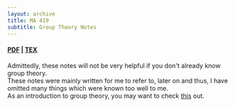 ```yaml
---
layout: archive
title: MA 419
subtitle: Group Theory Notes
---
```


#### [PDF](/math/ma-419/notes.pdf) | [TEX](https://github.com/aryamanmaithani/math/tree/master/ma-419)

Admittedly, these notes will not be very helpful if you don't already know group theory.  
These notes were mainly written for me to refer to, later on and thus, I have omitted many things which were known too well to me.  
As an introduction to group theory, you may want to check [this](/math/group-theory-gd) out.